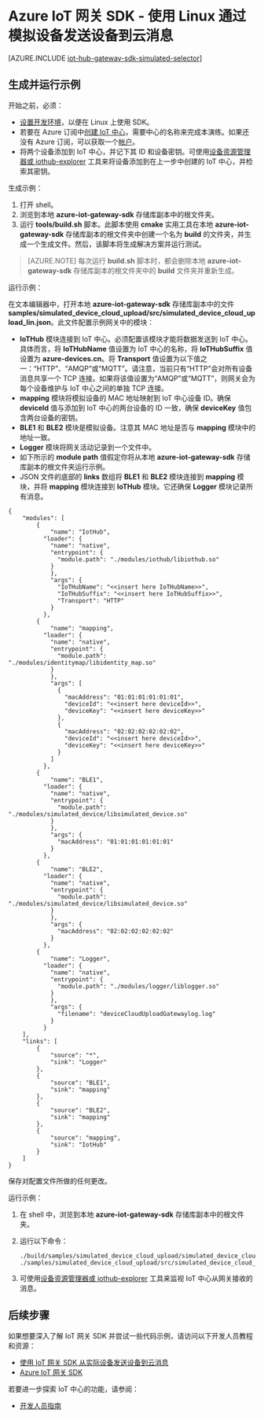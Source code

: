<properties
	pageTitle="使用网关 SDK 模拟设备 | Azure"
	description="使用 Linux 的 Azure IoT 中心网关 SDK 演练，说明如何使用 Azure IoT 中心网关 SDK 从模拟设备发送遥测数据。"
	services="iot-hub"
	documentationCenter=""
	authors="chipalost"
	manager="timlt"
	editor=""/>

<tags
     ms.service="iot-hub"
     ms.devlang="cpp"
     ms.topic="article"
     ms.tgt_pltfrm="na"
     ms.workload="na"
     ms.date="08/29/2016"
     wacn.date="12/12/2016"
     ms.author="andbuc"/>  



# Azure IoT 网关 SDK - 使用 Linux 通过模拟设备发送设备到云消息

[AZURE.INCLUDE [iot-hub-gateway-sdk-simulated-selector](../../includes/iot-hub-gateway-sdk-simulated-selector.md)]

## 生成并运行示例

开始之前，必须：

- [设置开发环境][lnk-setupdevbox]，以便在 Linux 上使用 SDK。
- 若要在 Azure 订阅中[创建 IoT 中心][lnk-create-hub]，需要中心的名称来完成本演练。如果还没有 Azure 订阅，可以获取一个[帐户][lnk-free-trial]。
- 将两个设备添加到 IoT 中心，并记下其 ID 和设备密钥。可使用[设备资源管理器或 iothub-explorer][lnk-explorer-tools] 工具来将设备添加到在上一步中创建的 IoT 中心，并检索其密钥。

生成示例：

1. 打开 shell。
2. 浏览到本地 **azure-iot-gateway-sdk** 存储库副本中的根文件夹。
3. 运行 **tools/build.sh** 脚本。此脚本使用 **cmake** 实用工具在本地 **azure-iot-gateway-sdk** 存储库副本的根文件夹中创建一个名为 **build** 的文件夹，并生成一个生成文件。然后，该脚本将生成解决方案并运行测试。

> [AZURE.NOTE]  每次运行 **build.sh** 脚本时，都会删除本地 **azure-iot-gateway-sdk** 存储库副本的根文件夹中的 **build** 文件夹并重新生成。

运行示例：

在文本编辑器中，打开本地 **azure-iot-gateway-sdk** 存储库副本中的文件 **samples/simulated\_device\_cloud\_upload/src/simulated\_device\_cloud\_upload\_lin.json**。此文件配置示例网关中的模块：

- **IoTHub** 模块连接到 IoT 中心。必须配置该模块才能将数据发送到 IoT 中心。具体而言，将 **IoTHubName** 值设置为 IoT 中心的名称，将 **IoTHubSuffix** 值设置为 **azure-devices.cn**。将 **Transport** 值设置为以下值之一：“HTTP”、“AMQP”或“MQTT”。请注意，当前只有“HTTP”会对所有设备消息共享一个 TCP 连接。如果将该值设置为“AMQP”或“MQTT”，则网关会为每个设备维护与 IoT 中心之间的单独 TCP 连接。
- **mapping** 模块将模拟设备的 MAC 地址映射到 IoT 中心设备 ID。确保 **deviceId** 值与添加到 IoT 中心的两台设备的 ID 一致，确保 **deviceKey** 值包含两台设备的密钥。
- **BLE1** 和 **BLE2** 模块是模拟设备。注意其 MAC 地址是否与 **mapping** 模块中的地址一致。
- **Logger** 模块将网关活动记录到一个文件中。
- 如下所示的 **module path** 值假定你将从本地 **azure-iot-gateway-sdk** 存储库副本的根文件夹运行示例。
- JSON 文件的底部的 **links** 数组将 **BLE1** 和 **BLE2** 模块连接到 **mapping** 模块，并将 **mapping** 模块连接到 **IoTHub** 模块。它还确保 **Logger** 模块记录所有消息。

```
{
    "modules": [
        {
            "name": "IotHub",
          "loader": {
            "name": "native",
            "entrypoint": {
              "module.path": "./modules/iothub/libiothub.so"
            }
            },
            "args": {
              "IoTHubName": "<<insert here IoTHubName>>",
              "IoTHubSuffix": "<<insert here IoTHubSuffix>>",
              "Transport": "HTTP"
            }
          },
        {
            "name": "mapping",
          "loader": {
            "name": "native",
            "entrypoint": {
              "module.path": "./modules/identitymap/libidentity_map.so"
            }
            },
            "args": [
              {
                "macAddress": "01:01:01:01:01:01",
                "deviceId": "<<insert here deviceId>>",
                "deviceKey": "<<insert here deviceKey>>"
              },
              {
                "macAddress": "02:02:02:02:02:02",
                "deviceId": "<<insert here deviceId>>",
                "deviceKey": "<<insert here deviceKey>>"
              }
            ]
          },
        {
            "name": "BLE1",
          "loader": {
            "name": "native",
            "entrypoint": {
              "module.path": "./modules/simulated_device/libsimulated_device.so"
            }
            },
            "args": {
              "macAddress": "01:01:01:01:01:01"
            }
          },
        {
            "name": "BLE2",
          "loader": {
            "name": "native",
            "entrypoint": {
              "module.path": "./modules/simulated_device/libsimulated_device.so"
            }
            },
            "args": {
              "macAddress": "02:02:02:02:02:02"
            }
          },
        {
            "name": "Logger",
          "loader": {
            "name": "native",
            "entrypoint": {
              "module.path": "./modules/logger/liblogger.so"
            }
            },
            "args": {
              "filename": "deviceCloudUploadGatewaylog.log"
            }
          }
    ],
    "links": [
        {
            "source": "*",
            "sink": "Logger"
        },
        {
            "source": "BLE1",
            "sink": "mapping"
        },
        {
            "source": "BLE2",
            "sink": "mapping"
        },
        {
            "source": "mapping",
            "sink": "IotHub"
        }
    ]
}
```

保存对配置文件所做的任何更改。

运行示例：

1. 在 shell 中，浏览到本地 **azure-iot-gateway-sdk** 存储库副本中的根文件夹。
2. 运行以下命令：
   
    ```
    ./build/samples/simulated_device_cloud_upload/simulated_device_cloud_upload_sample ./samples/simulated_device_cloud_upload/src/simulated_device_cloud_upload_lin.json
    ```
3. 可使用[设备资源管理器或 iothub-explorer][lnk-explorer-tools] 工具来监视 IoT 中心从网关接收的消息。

## 后续步骤
如果想要深入了解 IoT 网关 SDK 并尝试一些代码示例，请访问以下开发人员教程和资源：

- [使用 IoT 网关 SDK 从实际设备发送设备到云消息][lnk-physical-device]
- [Azure IoT 网关 SDK][lnk-gateway-sdk]

若要进一步探索 IoT 中心的功能，请参阅：

- [开发人员指南][lnk-devguide]

<!-- Links -->

[lnk-setupdevbox]: https://github.com/Azure/azure-iot-gateway-sdk/blob/master/doc/devbox_setup.md
[lnk-free-trial]: /pricing/1rmb-trial/
[lnk-explorer-tools]: https://github.com/Azure/azure-iot-sdks/blob/master/doc/manage_iot_hub.md
[lnk-gateway-sdk]: https://github.com/Azure/azure-iot-gateway-sdk/

[lnk-physical-device]: /documentation/articles/iot-hub-gateway-sdk-physical-device/

[lnk-devguide]: /documentation/articles/iot-hub-devguide/
[lnk-create-hub]: /documentation/articles/iot-hub-create-through-portal/

<!---HONumber=Mooncake_1205_2016-->
